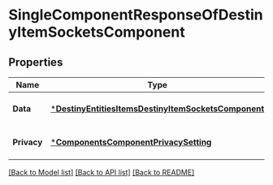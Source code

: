 # SingleComponentResponseOfDestinyItemSocketsComponent

## Properties
Name | Type | Description | Notes
------------ | ------------- | ------------- | -------------
**Data** | [***DestinyEntitiesItemsDestinyItemSocketsComponent**](Destiny.Entities.Items.DestinyItemSocketsComponent.md) |  | [optional] [default to null]
**Privacy** | [***ComponentsComponentPrivacySetting**](Components.ComponentPrivacySetting.md) |  | [optional] [default to null]

[[Back to Model list]](../README.md#documentation-for-models) [[Back to API list]](../README.md#documentation-for-api-endpoints) [[Back to README]](../README.md)


